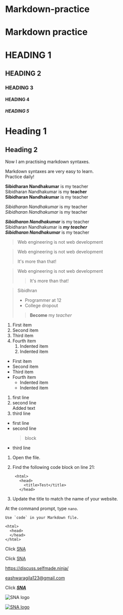 # Markdown-practice

# Markdown practice

# HEADING 1     
## HEADING 2
### HEADING 3
#### HEADING 4
##### HEADING 5

Heading 1
=========

Heading 2
---------

Now I am practising markdown syntaxes.

Markdown syntaxes  are very easy to learn.  
Practice daily!


**Sibidharan Nandhakumar** is my teacher  
Sibidharan Nandhakumar is my **teacher**   
__Sibidharan Nandhakumar__ is my teacher  

*Sibidharan Nandhakumar* is my teacher  
_Sibidharan Nandhakumar_ is my teacher    

***Sibidharan Nandhakumar*** is my teacher  
Sibidharan Nandhakumar is ___my teacher___  
_**Sibidharan Nandhakumar**_ is my teacher  

> Web engineering is not web development  

> Web engineering is not web development  
>  
>It's more than that!  

> Web engineering is not web development  
>  
>> It's more than that!  

> Sibidhran
>
> - Programmer at 12
> - College dropout  
>> **Become** my *teacher*

1. First item
2. Second item
3. Third item
4. Fourth item
    1. Indented item
    2. Indented item

- First item
- Second item
- Third item
- Fourth item
    - Indented item
    - Indented item


1. first line
2. second line  
    Added text
3. third line


+ first line
+ second line
    > block  
+ third line


1. Open the file.  
2. Find the following code block on line 21:

        <html>
          <head>
            <title>Test</title>
          </head>

3. Update the title to match the name of your website.

At the command prompt, type `nano`.

``Use `code` in your Markdown file.``

    <html>
      <head>
      </head>
    </html>


Click [SNA](https://discuss.selfmade.ninja/)

Click [SNA](https://discuss.selfmade.ninja/ "Selfmade Ninja Academy")

<https://discuss.selfmade.ninja/>

<eashwaragila123@gmail.com>

Click ___[SNA](https://discuss.selfmade.ninja/)___

![SNA logo](https://yt3.ggpht.com/ytc/AKedOLSKtptum4gwW68Y68pM97AWMP89L9CZRDzKBuAIOA=s900-c-k-c0x00ffffff-no-rj)

[![SNA logo](https://yt3.ggpht.com/ytc/AKedOLSKtptum4gwW68Y68pM97AWMP89L9CZRDzKBuAIOA=s900-c-k-c0x00ffffff-no-rj)](https://discuss.selfmade.ninja/)














